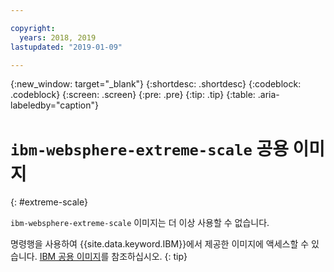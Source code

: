 ```yaml
---

copyright:
  years: 2018, 2019
lastupdated: "2019-01-09"

---
```


{:new_window: target="_blank"}
{:shortdesc: .shortdesc}
{:codeblock: .codeblock}
{:screen: .screen}
{:pre: .pre}
{:tip: .tip}
{:table: .aria-labeledby="caption"}

# `ibm-websphere-extreme-scale` 공용 이미지
{: #extreme-scale}

`ibm-websphere-extreme-scale` 이미지는 더 이상 사용할 수 없습니다.

명령행을 사용하여 {{site.data.keyword.IBM}}에서 제공한 이미지에 액세스할 수 있습니다. [IBM 공용 이미지](/docs/services/Registry/registry_public_images.html#public_images)를 참조하십시오.
{: tip}
